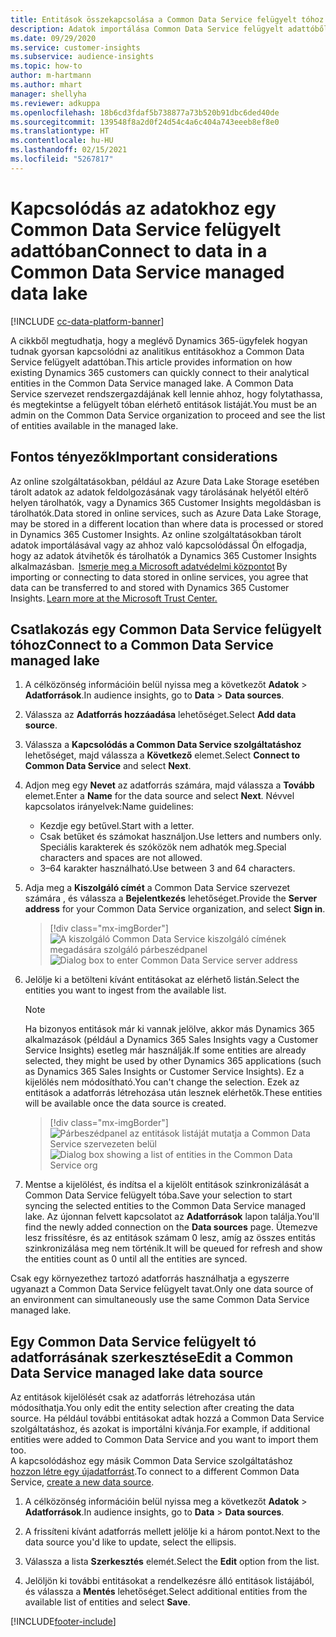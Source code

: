 ```yaml
---
title: Entitások összekapcsolása a Common Data Service felügyelt tóhoz
description: Adatok importálása Common Data Service felügyelt adattóből.
ms.date: 09/29/2020
ms.service: customer-insights
ms.subservice: audience-insights
ms.topic: how-to
author: m-hartmann
ms.author: mhart
manager: shellyha
ms.reviewer: adkuppa
ms.openlocfilehash: 18b6cd3fdaf5b738877a73b520b91dbc6ded40de
ms.sourcegitcommit: 139548f8a2d0f24d54c4a6c404a743eeeb8ef8e0
ms.translationtype: HT
ms.contentlocale: hu-HU
ms.lasthandoff: 02/15/2021
ms.locfileid: "5267817"
---
```

# <a name="connect-to-data-in-a-common-data-service-managed-data-lake"></a><span data-ttu-id="d2f4f-103">Kapcsolódás az adatokhoz egy Common Data Service felügyelt adattóban</span><span class="sxs-lookup"><span data-stu-id="d2f4f-103">Connect to data in a Common Data Service managed data lake</span></span>

[!INCLUDE [cc-data-platform-banner](../includes/cc-data-platform-banner.md)]

<span data-ttu-id="d2f4f-104">A cikkből megtudhatja, hogy a meglévő Dynamics 365-ügyfelek hogyan tudnak gyorsan kapcsolódni az analitikus entitásokhoz a Common Data Service felügyelt adattóban.</span><span class="sxs-lookup"><span data-stu-id="d2f4f-104">This article provides information on how existing Dynamics 365 customers can quickly connect to their analytical entities in the Common Data Service managed lake.</span></span> <span data-ttu-id="d2f4f-105">A Common Data Service szervezet rendszergazdájának kell lennie ahhoz, hogy folytathassa, és megtekintse a felügyelt tóban elérhető entitások listáját.</span><span class="sxs-lookup"><span data-stu-id="d2f4f-105">You must be an admin on the Common Data Service organization to proceed and see the list of entities available in the managed lake.</span></span>

## <a name="important-considerations"></a><span data-ttu-id="d2f4f-106">Fontos tényezők</span><span class="sxs-lookup"><span data-stu-id="d2f4f-106">Important considerations</span></span>

<span data-ttu-id="d2f4f-107">Az online szolgáltatásokban, például az Azure Data Lake Storage esetében tárolt adatok az adatok feldolgozásának vagy tárolásának helyétől eltérő helyen tárolhatók, vagy a Dynamics 365 Customer Insights megoldásban is tárolhatók.</span><span class="sxs-lookup"><span data-stu-id="d2f4f-107">Data stored in online services, such as Azure Data Lake Storage, may be stored in a different location than where data is processed or stored in Dynamics 365 Customer Insights.</span></span><span data-ttu-id="d2f4f-108"> Az online szolgáltatásokban tárolt adatok importálásával vagy az ahhoz való kapcsolódással Ön elfogadja, hogy az adatok átvihetők és tárolhatók a Dynamics 365 Customer Insights alkalmazásban.  [Ismerje meg a Microsoft adatvédelmi központot](https://www.microsoft.com/trust-center)</span><span class="sxs-lookup"><span data-stu-id="d2f4f-108"> By importing or connecting to data stored in online services, you agree that data can be transferred to and stored with Dynamics 365 Customer Insights. [Learn more at the Microsoft Trust Center.](https://www.microsoft.com/trust-center)</span></span>

## <a name="connect-to-a-common-data-service-managed-lake"></a><span data-ttu-id="d2f4f-109">Csatlakozás egy Common Data Service felügyelt tóhoz</span><span class="sxs-lookup"><span data-stu-id="d2f4f-109">Connect to a Common Data Service managed lake</span></span>

1. <span data-ttu-id="d2f4f-110">A célközönség információin belül nyissa meg a következőt **Adatok** > **Adatforrások**.</span><span class="sxs-lookup"><span data-stu-id="d2f4f-110">In audience insights, go to **Data** > **Data sources**.</span></span>

2. <span data-ttu-id="d2f4f-111">Válassza az **Adatforrás hozzáadása** lehetőséget.</span><span class="sxs-lookup"><span data-stu-id="d2f4f-111">Select **Add data source**.</span></span>

3. <span data-ttu-id="d2f4f-112">Válassza a **Kapcsolódás a Common Data Service szolgáltatáshoz** lehetőséget, majd válassza a **Következő** elemet.</span><span class="sxs-lookup"><span data-stu-id="d2f4f-112">Select **Connect to Common Data Service** and select **Next**.</span></span>

4. <span data-ttu-id="d2f4f-113">Adjon meg egy **Nevet** az adatforrás számára, majd válassza a **Tovább** elemet.</span><span class="sxs-lookup"><span data-stu-id="d2f4f-113">Enter a **Name** for the data source and select **Next**.</span></span> <span data-ttu-id="d2f4f-114">Névvel kapcsolatos irányelvek:</span><span class="sxs-lookup"><span data-stu-id="d2f4f-114">Name guidelines:</span></span> 
   - <span data-ttu-id="d2f4f-115">Kezdje egy betűvel.</span><span class="sxs-lookup"><span data-stu-id="d2f4f-115">Start with a letter.</span></span>
   - <span data-ttu-id="d2f4f-116">Csak betűket és számokat használjon.</span><span class="sxs-lookup"><span data-stu-id="d2f4f-116">Use letters and numbers only.</span></span> <span data-ttu-id="d2f4f-117">Speciális karakterek és szóközök nem adhatók meg.</span><span class="sxs-lookup"><span data-stu-id="d2f4f-117">Special characters and spaces are not allowed.</span></span>
   - <span data-ttu-id="d2f4f-118">3–64 karakter használható.</span><span class="sxs-lookup"><span data-stu-id="d2f4f-118">Use between 3 and 64 characters.</span></span>

5. <span data-ttu-id="d2f4f-119">Adja meg a **Kiszolgáló címét** a Common Data Service szervezet számára , és válassza a **Bejelentkezés** lehetőséget.</span><span class="sxs-lookup"><span data-stu-id="d2f4f-119">Provide the **Server address** for your Common Data Service organization, and select **Sign in**.</span></span>

   > [!div class="mx-imgBorder"]
   > <span data-ttu-id="d2f4f-120">![A kiszolgáló Common Data Service kiszolgáló címének megadására szolgáló párbeszédpanel](media/enter-CDS-org-details.png)</span><span class="sxs-lookup"><span data-stu-id="d2f4f-120">![Dialog box to enter Common Data Service server address](media/enter-CDS-org-details.png)</span></span>

6. <span data-ttu-id="d2f4f-121">Jelölje ki a betölteni kívánt entitásokat az elérhető listán.</span><span class="sxs-lookup"><span data-stu-id="d2f4f-121">Select the entities you want to ingest from the available list.</span></span>    

   > [!NOTE]
   > <span data-ttu-id="d2f4f-122">Ha bizonyos entitások már ki vannak jelölve, akkor más Dynamics 365 alkalmazások (például a Dynamics 365 Sales Insights vagy a Customer Service Insights) esetleg már használják.</span><span class="sxs-lookup"><span data-stu-id="d2f4f-122">If some entities are already selected, they might be used by other Dynamics 365 applications (such as Dynamics 365 Sales Insights or Customer Service Insights).</span></span> <span data-ttu-id="d2f4f-123">Ez a kijelölés nem módosítható.</span><span class="sxs-lookup"><span data-stu-id="d2f4f-123">You can't change the selection.</span></span> <span data-ttu-id="d2f4f-124">Ezek az entitások a adatforrás létrehozása után lesznek elérhetők.</span><span class="sxs-lookup"><span data-stu-id="d2f4f-124">These entities will be available once the data source is created.</span></span>

   > [!div class="mx-imgBorder"]
   > <span data-ttu-id="d2f4f-125">![Párbeszédpanel az entitások listáját mutatja a Common Data Service szervezeten belül](media/select-analytical-entities.png)</span><span class="sxs-lookup"><span data-stu-id="d2f4f-125">![Dialog box showing a list of entities in the Common Data Service org](media/select-analytical-entities.png)</span></span>

7. <span data-ttu-id="d2f4f-126">Mentse a kijelölést, és indítsa el a kijelölt entitások szinkronizálását a Common Data Service felügyelt tóba.</span><span class="sxs-lookup"><span data-stu-id="d2f4f-126">Save your selection to start syncing the selected entities to the Common Data Service managed lake.</span></span> <span data-ttu-id="d2f4f-127">Az újonnan felvett kapcsolatot az **Adatforrások** lapon találja.</span><span class="sxs-lookup"><span data-stu-id="d2f4f-127">You'll find the newly added connection on the **Data sources** page.</span></span> <span data-ttu-id="d2f4f-128">Ütemezve lesz frissítésre, és az entitások számam 0 lesz, amíg az összes entitás szinkronizálása meg nem történik.</span><span class="sxs-lookup"><span data-stu-id="d2f4f-128">It will be queued for refresh and show the entities count as 0 until all the entities are synced.</span></span>

<span data-ttu-id="d2f4f-129">Csak egy környezethez tartozó adatforrás használhatja a egyszerre ugyanazt a Common Data Service felügyelt tavat.</span><span class="sxs-lookup"><span data-stu-id="d2f4f-129">Only one data source of an environment can simultaneously use the same Common Data Service managed lake.</span></span>

## <a name="edit-a-common-data-service-managed-lake-data-source"></a><span data-ttu-id="d2f4f-130">Egy Common Data Service felügyelt tó adatforrásának szerkesztése</span><span class="sxs-lookup"><span data-stu-id="d2f4f-130">Edit a Common Data Service managed lake data source</span></span>

<span data-ttu-id="d2f4f-131">Az entitások kijelölését csak az adatforrás létrehozása után módosíthatja.</span><span class="sxs-lookup"><span data-stu-id="d2f4f-131">You only edit the entity selection after creating the data source.</span></span> <span data-ttu-id="d2f4f-132">Ha például további entitásokat adtak hozzá a Common Data Service szolgáltatáshoz, és azokat is importálni kívánja.</span><span class="sxs-lookup"><span data-stu-id="d2f4f-132">For example, if additional entities were added to Common Data Service and you want to import them too.</span></span>    
<span data-ttu-id="d2f4f-133">A kapcsolódáshoz egy másik Common Data Service szolgáltatáshoz [hozzon létre egy újadatforrást](#connect-to-a-common-data-service-managed-lake).</span><span class="sxs-lookup"><span data-stu-id="d2f4f-133">To connect to a different Common Data Service, [create a new data source](#connect-to-a-common-data-service-managed-lake).</span></span>

1. <span data-ttu-id="d2f4f-134">A célközönség információin belül nyissa meg a következőt **Adatok** > **Adatforrások**.</span><span class="sxs-lookup"><span data-stu-id="d2f4f-134">In audience insights, go to **Data** > **Data sources**.</span></span>

2. <span data-ttu-id="d2f4f-135">A frissíteni kívánt adatforrás mellett jelölje ki a három pontot.</span><span class="sxs-lookup"><span data-stu-id="d2f4f-135">Next to the data source you'd like to update, select the ellipsis.</span></span>

3. <span data-ttu-id="d2f4f-136">Válassza a lista **Szerkesztés** elemét.</span><span class="sxs-lookup"><span data-stu-id="d2f4f-136">Select the **Edit** option from the list.</span></span>

4. <span data-ttu-id="d2f4f-137">Jelöljön ki további entitásokat a rendelkezésre álló entitások listájából, és válassza a **Mentés** lehetőséget.</span><span class="sxs-lookup"><span data-stu-id="d2f4f-137">Select additional entities from the available list of entities and select **Save**.</span></span>


[!INCLUDE[footer-include](../includes/footer-banner.md)]
